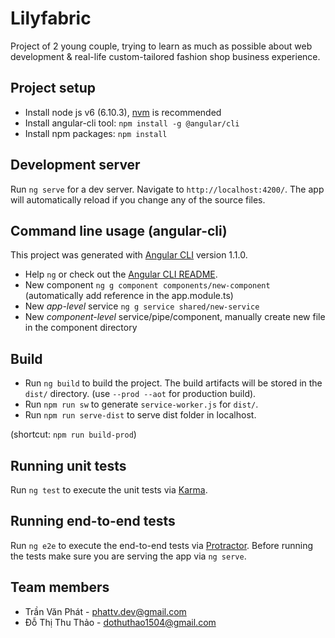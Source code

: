 # Lilyfabric
Project of 2 young couple, trying to learn as much as possible about web development & real-life custom-tailored fashion shop business experience.

## Project setup
- Install node js v6 (6.10.3), [nvm](https://github.com/creationix/nvm/blob/master/README.md) is recommended
- Install angular-cli tool: `npm install -g @angular/cli`
- Install npm packages: `npm install`

## Development server
Run `ng serve` for a dev server. Navigate to `http://localhost:4200/`. The app will automatically reload if you change any of the source files.

## Command line usage (angular-cli)
This project was generated with [Angular CLI](https://github.com/angular/angular-cli) version 1.1.0.
- Help `ng` or check out the [Angular CLI README](https://github.com/angular/angular-cli/blob/master/README.md).
- New component `ng g component components/new-component` (automatically add reference in the app.module.ts)
- New *app-level* service `ng g service shared/new-service`
- New *component-level* service/pipe/component, manually create new file in the component directory

## Build
- Run `ng build` to build the project. The build artifacts will be stored in the `dist/` directory. (use `--prod --aot` for production build).
- Run `npm run sw` to generate `service-worker.js` for `dist/`.
- Run `npm run serve-dist` to serve dist folder in localhost.

(shortcut: `npm run build-prod`)

## Running unit tests
Run `ng test` to execute the unit tests via [Karma](https://karma-runner.github.io).

## Running end-to-end tests
Run `ng e2e` to execute the end-to-end tests via [Protractor](http://www.protractortest.org/).
Before running the tests make sure you are serving the app via `ng serve`.

## Team members
- Trần Văn Phát - phattv.dev@gmail.com
- Đỗ Thị Thu Thảo - dothuthao1504@gmail.com
